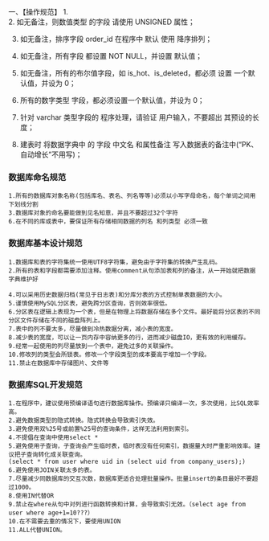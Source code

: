 
一、【操作规范】
1.  
2. 如无备注，则数值类型 的字段 请使用 UNSIGNED 属性；




3. 如无备注，排序字段 order_id 在程序中 默认 使用 降序排列；

4. 如无备注，所有字段 都设置 NOT NULL，并设置 默认值；


5. 如无备注，所有的布尔值字段，如 is_hot、is_deleted，都必须 设置 一个默认值，并设为 0；


6. 所有的数字类型 字段，都必须设置一个默认值，并设为 0；



7. 针对 varchar 类型字段的 程序处理，请验证 用户输入，不要超出 其预设的长度；  

8. 建表时 将数据字典中 的 字段 中文名 和属性备注 写入数据表的备注中(“PK、自动增长”不用写)；








### 数据库命名规范

````
1.所有的数据库对象名称(包括库名、表名、列名等等)必须以小写字母命名，每个单词之间用下划线分割
3.数据库对象的命名要能做到见名知意，并且不要超过32个字符
6.在不同的库或表中，要保证所有存储相同数据的列名 和列类型 必须一致
````

### 数据库基本设计规范

````
1.数据库和表的字符集统一使用UTF8字符集，避免由于字符集的转换产生乱码。
2.所有的表和字段都需要添加注释。使用comment从句添加表和列的备注，从一开始就把数据字典维护好

4.可以采用历史数据归档(常见于日志表)和分库分表的方式控制单表数据的大小。
5.谨慎使用MySQL分区表，避免跨分区查询，否则效率很低。
6.分区表在逻辑上表现为一个表，但是在物理上将数据存储在多个文件。最好能将分区表的不同分区文件存储在不同的磁盘阵列上。
7.表中的列不要太多，尽量做到冷热数据分离，减小表的宽度。
8.减少表的宽度，可以让一页内存中容纳更多的行，进而减少磁盘IO，更有效的利用缓存。
9.经常一起使用的列尽量放到一个表中，避免过多的关联操作。
10.修改列的类型会所锁表。修改一个字段类型的成本要高于增加一个字段。
11.禁止在数据库中存储图片、文件等
````



### 数据库SQL开发规范

````
1.在程序中，建议使用预编译语句进行数据库操作。预编译只编译一次，多次使用，比SQL效率高。
2.避免数据类型的隐式转换。隐式转换会导致索引失效。
3.避免使用双%25号或前置%25号的查询条件，这样无法利用到索引。
4.不提倡在查询中使用select *
5.避免使用子查询，子查询会产生临时表，临时表没有任何索引，数据量大时严重影响效率。建议把子查询转化成关联查询。
(select * from user where uid in (select uid from company_users);)
6.避免使用JOIN关联太多的表。
7.尽量减少同数据库的交互次数，数据库更适合处理批量操作。批量insert的条目最好不要超过1000。
8.使用IN代替OR
9.禁止在where从句中对列进行函数转换和计算，会导致索引无效。（select age from user where age+1=10???）
10.在不需要去重的情况下，要使用UNION
11.ALL代替UNION。
````


